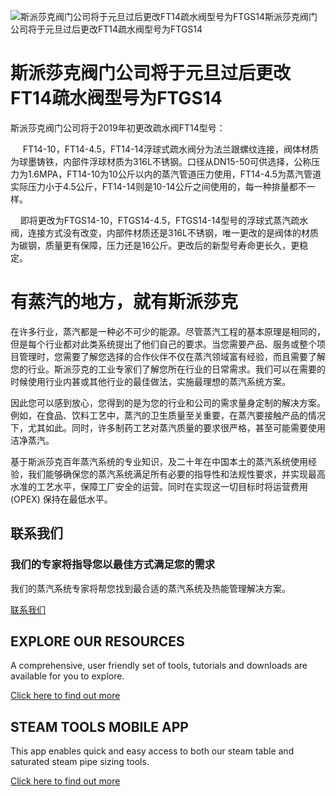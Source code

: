 
![斯派莎克阀门公司将于元旦过后更改FT14疏水阀型号为FTGS14](/d/file/p/2015-04-20/fa7e21ea26498c60f21be966388fba47.jpg)斯派莎克阀门公司将于元旦过后更改FT14疏水阀型号为FTGS14

# 斯派莎克阀门公司将于元旦过后更改FT14疏水阀型号为FTGS14

斯派莎克阀门公司将于2019年初更改疏水阀FT14型号：

     FT14-10，FT14-4.5，FT14-14浮球式疏水阀分为法兰跟螺纹连接，阀体材质为球墨铸铁，内部件浮球材质为316L不锈钢。口径从DN15-50可供选择，公称压力为1.6MPA，FT14-10为10公斤以内的蒸汽管道压力使用，FT14-4.5为蒸汽管道实际压力小于4.5公斤，FT14-14则是10-14公斤之间使用的，每一种排量都不一样。

    即将更改为FTGS14-10，FTGS14-4.5，FTGS14-14型号的浮球式蒸汽疏水阀，连接方式没有改变，内部件材质还是316L不锈钢，唯一更改的是阀体的材质为碳钢，质量更有保障，压力还是16公斤。更改后的新型号寿命更长久，更稳定。

# 有蒸汽的地方，就有斯派莎克

​在许多行业，蒸汽都是一种必不可少的能源。尽管蒸汽工程的基本原理是相同的，但是每个行业都对此类系统提出了他们自己的要求。当您需要产品、服务或整个项目管理时，您需要了解您选择的合作伙伴不仅在蒸汽领域富有经验，而且需要了解您的行业。斯派莎克的工业专家们了解您所在行业的日常需求。我们可以在需要的时候使用行业内甚或其他行业的最佳做法，实施最理想的蒸汽系统方案。

因此您可以感到放心，您得到的是为您的行业和公司的需求量身定制的解决方案。 例如，在食品、饮料工艺中，蒸汽的卫生质量至关重要，在蒸汽要接触产品的情况下，尤其如此。同时，许多制药工艺对蒸汽质量的要求很严格，甚至可能需要使用洁净蒸汽。

基于斯派莎克百年蒸汽系统的专业知识，及二十年在中国本土的蒸汽系统使用经验，我们能够确保您的蒸汽系统满足所有必要的指导性和法规性要求，并实现最高水准的工艺水平，保障工厂安全的运营。同时在实现这一切目标时将运营费用 (OPEX) 保持在最低水平。

## 联系我们

### 我们的专家将指导您以最佳方式满足您的需求

我们的蒸汽系统专家将帮您找到最合适的蒸汽系统及热能管理解决方案。

[联系我们](/Contact/)

## EXPLORE OUR RESOURCES

A comprehensive, user friendly set of tools, tutorials and downloads are available for you to explore.

[Click here to find out more](#)

## STEAM TOOLS MOBILE APP

This app enables quick and easy access to both our steam table and saturated steam pipe sizing tools.

[Click here to find out more](#)

